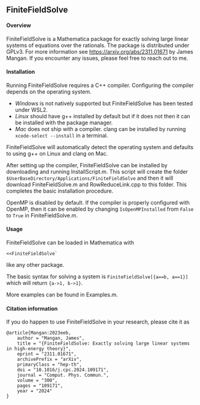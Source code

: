 ## FiniteFieldSolve

#### Overview
FiniteFieldSolve is a Mathematica package for exactly solving large linear systems of equations over the rationals.  The package is distributed under GPLv3.  For more information see <https://arxiv.org/abs/2311.01671> by James Mangan.  If you encounter any issues, please feel free to reach out to me.

#### Installation
Running FiniteFieldSolve requires a C++ compiler.  Configuring the compiler depends on the operating system.
- *Windows* is not natively supported but FiniteFieldSolve has been tested under WSL2.
- *Linux* should have g++ installed by default but if it does not then it can be installed with the package manager.
- *Mac* does not ship with a compiler.  clang can be installed by running `xcode-select --install` in a terminal.

FiniteFieldSolve will automatically detect the operating system and defaults to using g++ on Linux and clang on Mac.

After setting up the compiler, FiniteFieldSolve can be installed by downloading and running InstallScript.m.  This script will create the folder `$UserBaseDirectory/Applications/FiniteFieldSolve` and then it will download FiniteFieldSolve.m and RowReduceLink.cpp to this folder.  This completes the basic installation procedure.

OpenMP is disabled by default.  If the compiler is properly configured with OpenMP, then it can be enabled by changing `IsOpenMPInstalled` from `False` to `True` in FiniteFieldSolve.m.

#### Usage

FiniteFieldSolve can be loaded in Mathematica with
```
<<FiniteFieldSolve`
```
like any other package.

The basic syntax for solving a system is `FiniteFieldSolve[{a==b, a==1}]` which will return `{a->1, b->1}`.

More examples can be found in Examples.m.

#### Citation information

If you do happen to use FiniteFieldSolve in your research, please cite it as
```
@article{Mangan:2023eeb,
    author = "Mangan, James",
    title = "{FiniteFieldSolve: Exactly solving large linear systems in high-energy theory}",
    eprint = "2311.01671",
    archivePrefix = "arXiv",
    primaryClass = "hep-th",
    doi = "10.1016/j.cpc.2024.109171",
    journal = "Comput. Phys. Commun.",
    volume = "300",
    pages = "109171",
    year = "2024"
}
```
